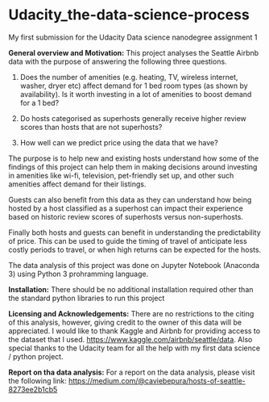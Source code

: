 # Udacity_the-data-science-process
My first submission for the Udacity Data science nanodegree assignment 1

**General overview and Motivation:** This project analyses the Seattle Airbnb data with the purpose of answering the following three questions.
1. Does the number of amenities (e.g. heating, TV, wireless internet, washer, dryer etc) affect demand for 1 bed room types (as shown by availability). Is it worth investing in a lot of amenities to boost demand for a 1 bed?

2. Do hosts categorised as superhosts generally receive higher review scores than hosts that are not superhosts?

3. How well can we predict price using the data that we have?

The purpose is to help new and existing hosts understand how some of the findings of this project can help them in making decisions around investing in amenities like wi-fi, television, pet-friendly set up, and other such amenities affect demand for their listings.

Guests can also benefit from this data as they can understand how being hosted by a host classified as a superhost can impact their experience based on historic review scores of superhosts versus non-superhosts.

Finally both hosts and guests can benefit in understanding the predictability of price. This can be used to guide the timing of travel of anticipate less costly periods to travel, or when high returns can be expected for the hosts.

The data analysis of this project was done on Jupyter Notebook (Anaconda 3) using Python 3 prohramming language.

**Installation:** There should be no additional installation required other than the standard python libraries to run this project

**Licensing and Acknowledgements:** There are no restrictions to the citing of this analysis, however, giving credit to the owner of this data will be appreciated. I would like to thank Kaggle and Airbnb for providing access to the dataset that I used.  https://www.kaggle.com/airbnb/seattle/data. Also special thanks to the Udacity team for all the help with my first data science / python project.

**Report on tha data analysis:**
For a report on the data analysis, please visit the following link:
https://medium.com/@caviebepura/hosts-of-seattle-8273ee2b1cb5
